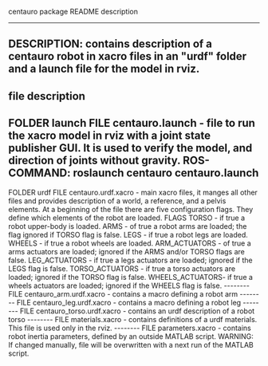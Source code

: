 centauro package README description

--------
DESCRIPTION: contains description of a centauro robot in xacro files in an "urdf" folder and a launch file for the model in rviz.
--------

file description
--------
FOLDER launch
    FILE centauro.launch - file to run the xacro model in rviz with a joint state publisher GUI. It is used to verify the model, and direction of joints without gravity.
    ROS-COMMAND: roslaunch centauro centauro.launch
--------
FOLDER urdf
    FILE centauro.urdf.xacro - main xacro files, it manges all other files and provides description of a world, a reference, and a pelvis elements.
    At a beginning of the file there are five configuration flags. They define which elements of the robot are loaded.
    FLAGS
	TORSO - if true a robot upper-body is loaded.
	ARMS - of true a robot arms are loaded; the flag ignored if TORSO flag is false.
	LEGS - if true a robot legs are loaded.
	WHEELS - if true a robot wheels are loaded.
	ARM_ACTUATORS - of true a arms actuators are loaded; ignored if the ARMS and/or TORSO flags are 
false.
	LEG_ACTUATORS - if true a legs actuators are loaded; ignored if the LEGS flag is false.
	TORSO_ACTUATORS - if true a torso actuators are loaded; ignored if the TORSO flag is false.
	WHEELS_ACTUATORS- if true a wheels actuators are loaded; ignored if the WHEELS flag is false.
    --------
    FILE centauro_arm.urdf.xacro - contains a macro defining a robot arm
    --------
    FILE centauro_leg.urdf.xacro - contains a macro defining a robot leg
    --------
    FILE centauro_torso.urdf.xacro - contains an urdf description of a robot torso
    --------
    FILE materials.xacro - contains definitions of a urdf materials. This file is used only in the rviz.
    --------
    FILE parameters.xacro - contains robot inertia parameters, defined by an outside MATLAB script. 
    WARNING: If changed manually, file will be overwritten with a next run of the MATLAB script.
     

